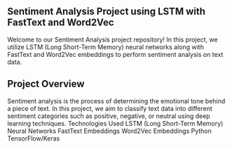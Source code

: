 ## Sentiment Analysis Project using LSTM with FastText and Word2Vec
Welcome to our Sentiment Analysis project repository! In this project, we utilize LSTM (Long Short-Term Memory) neural networks along with FastText and Word2Vec embeddings to perform sentiment analysis on text data.

## Project Overview
Sentiment analysis is the process of determining the emotional tone behind a piece of text. In this project, we aim to classify text data into different sentiment categories such as positive, negative, or neutral using deep learning techniques.
Technologies Used
    LSTM (Long Short-Term Memory) Neural Networks
    FastText Embeddings
    Word2Vec Embeddings
    Python
    TensorFlow/Keras